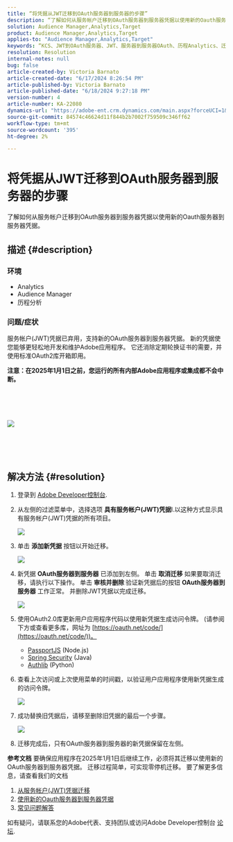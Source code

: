 ```yaml
---
title: “将凭据从JWT迁移到OAuth服务器到服务器的步骤”
description: “了解如何从服务帐户迁移到OAuth服务器到服务器凭据以使用新的Oauth服务器到服务器凭据。”
solution: Audience Manager,Analytics,Target
product: Audience Manager,Analytics,Target
applies-to: "Audience Manager,Analytics,Target"
keywords: “KCS、JWT到OAuth服务器、JWT、服务器到服务器OAuth、历程Analytics、迁移凭据”
resolution: Resolution
internal-notes: null
bug: false
article-created-by: Victoria Barnato
article-created-date: "6/17/2024 8:26:54 PM"
article-published-by: Victoria Barnato
article-published-date: "6/18/2024 9:27:18 PM"
version-number: 4
article-number: KA-22080
dynamics-url: "https://adobe-ent.crm.dynamics.com/main.aspx?forceUCI=1&pagetype=entityrecord&etn=knowledgearticle&id=a81938eb-e72c-ef11-840a-000d3a5a67ba"
source-git-commit: 84574c46624d11f844b2b7002f759509c346ff62
workflow-type: tm+mt
source-wordcount: '395'
ht-degree: 2%

---
```


# 将凭据从JWT迁移到OAuth服务器到服务器的步骤


了解如何从服务帐户迁移到OAuth服务器到服务器凭据以使用新的Oauth服务器到服务器凭据。

## 描述 {#description}


### 环境

- Analytics
- Audience Manager
- 历程分析


### 问题/症状

服务帐户(JWT)凭据已弃用，支持新的OAuth服务器到服务器凭据。 新的凭据使您能够更轻松地开发和维护Adobe应用程序。 它还消除定期轮换证书的需要，并使用标准OAuth2库开箱即用。 

<b>注意：在2025年1月1日之前，您运行的所有内部Adobe应用程序或集成都不会中断。</b>
<br><br> <br><br> <br><br><b>![](assets/___b41938eb-e72c-ef11-840a-000d3a5a67ba___.png)</b><br><br> <br><br> <br>

## 解决方法 {#resolution}


1. 登录到 [Adobe Developer控制台](https://developer.adobe.com/console).
2. 从左侧的过滤菜单中，选择选项 <b>具有服务帐户(JWT)凭据</b>l.以这种方式显示具有服务帐户(JWT)凭据的所有项目。

   ![](assets/9373633f-b52d-ef11-840a-000d3a5a67ba.png)
3. 单击 <b>添加新凭据</b> 按钮以开始迁移。

   ![](assets/0482ee5e-b72d-ef11-840a-000d3a5a67ba.png)
4. 新凭据 <b>OAuth服务器到服务器</b> 已添加到左侧。 单击 <b>取消迁移</b> 如果要取消迁移，请执行以下操作。 单击 <b>审核并删除 </b>验证新凭据后的按钮 <b>OAuth服务器到服务器</b> 工作正常。 并删除JWT凭据以完成迁移。

   ![](assets/264867e3-b52d-ef11-840a-000d3a5a67ba.png)
5. 使用OAuth2.0库更新用户应用程序代码以使用新凭据生成访问令牌。 (请参阅下方或查看更多库，网址为 [https://oauth.net/code/](https://oauth.net/code/))。

   - [PassportJS](https://github.com/jaredhanson/passport) (Node.js)
   - [Spring Security](https://spring.io/projects/spring-security) (Java)
   - [Authlib](https://github.com/lepture/authlib) (Python)
6. 查看上次访问或上次使用菜单的时间戳，以验证用户应用程序使用新凭据生成的访问令牌。

   ![](assets/657f6b3f-b62d-ef11-840a-000d3a5a67ba.png)
7. 成功替换旧凭据后，请移至删除旧凭据的最后一个步骤。

   ![](assets/881d3cc5-b62d-ef11-840a-000d3a5a67ba.png)
8. 迁移完成后，只有OAuth服务器到服务器的新凭据保留在左侧。




<b>参考文档</b>
要确保应用程序在2025年1月1日后继续工作，必须将其迁移以使用新的OAuth服务器到服务器凭据。
迁移过程简单，可实现零停机迁移。 要了解更多信息，请查看我们的文档



1. [从服务帐户(JWT)凭据迁移](https://nam04.safelinks.protection.outlook.com/?url=https%3A%2F%2Fpostoffice.adobe.com%2Fpo-server%2Flink%2Fredirect%3Ftarget%3DeyJhbGciOiJIUzUxMiJ9.eyJ0ZW1wbGF0ZSI6ImJsZXRoZXJfbm90aWNlX29hdXRoX3NlcnZlcl90b19zZXJ2ZXIiLCJlbWFpbEFkZHJlc3MiOiJndXd1K3NvbmVAYWRvYmV0ZXN0LmNvbSIsInJlcXVlc3RJZCI6IjM0ZjIyNTMwLThjMzEtNDlkNC1iZjEyLThlZGIyY2E0ODdhOCIsImxpbmsiOiJodHRwczovL3d3dy5hZG9iZS5jb20vZ28vZGV2c19zMnNfbWlncmF0aW9uX2d1aWRlIiwibGFiZWwiOiI5IiwibG9jYWxlIjoiZW5fVVMifQ.Pr8LjAW5wq_tEqCQLs4Y2fwJSTW_Z2FH0CIVInolEKvySfPDiF7vl8Hg4S9ne_V6a74oLfCVzc99EE9K4XUoBQ&amp;amp;data=05%7C01%7Cguwu%40adobe.com%7C3b1b2261ea264d45d9df08db4ce8a7de%7Cfa7b1b5a7b34438794aed2c178decee1%7C0%7C0%7C638188334359675040%7CUnknown%7CTWFpbGZsb3d8eyJWIjoiMC4wLjAwMDAiLCJQIjoiV2luMzIiLCJBTiI6Ik1haWwiLCJXVCI6Mn0%3D%7C3000%7C%7C%7C&amp;amp;sdata=dd8x%2FoDHh0QUi3xboxa78uA54JXEaVq5qYkP8zkvymk%3D&amp;amp;reserved=0)
2. [使用新的Oauth服务器到服务器凭据](https://nam04.safelinks.protection.outlook.com/?url=https%3A%2F%2Fpostoffice.adobe.com%2Fpo-server%2Flink%2Fredirect%3Ftarget%3DeyJhbGciOiJIUzUxMiJ9.eyJ0ZW1wbGF0ZSI6ImJsZXRoZXJfbm90aWNlX29hdXRoX3NlcnZlcl90b19zZXJ2ZXIiLCJlbWFpbEFkZHJlc3MiOiJndXd1K3NvbmVAYWRvYmV0ZXN0LmNvbSIsInJlcXVlc3RJZCI6IjM0ZjIyNTMwLThjMzEtNDlkNC1iZjEyLThlZGIyY2E0ODdhOCIsImxpbmsiOiJodHRwczovL3d3dy5hZG9iZS5jb20vZ28vZGV2c19zMnNfY3JlZGVudGlhbF9vdmVydmlldyIsImxhYmVsIjoiMTAiLCJsb2NhbGUiOiJlbl9VUyJ9.c-c4--RAgDvS0l-WI5yIuYBIbzL7OeWXepCCfSzR1AkdVnrTZmWmm7jYmu11JqHZ_UBPANJqYEzEZrtydXY0YQ&amp;amp;data=05%7C01%7Cguwu%40adobe.com%7C3b1b2261ea264d45d9df08db4ce8a7de%7Cfa7b1b5a7b34438794aed2c178decee1%7C0%7C0%7C638188334359675040%7CUnknown%7CTWFpbGZsb3d8eyJWIjoiMC4wLjAwMDAiLCJQIjoiV2luMzIiLCJBTiI6Ik1haWwiLCJXVCI6Mn0%3D%7C3000%7C%7C%7C&amp;amp;sdata=YwiTIXMxPv9MhhEhVR3sv0g%2Bqi4NP8OERnJxE9C65I0%3D&amp;amp;reserved=0)
3. [常见问题解答](https://nam04.safelinks.protection.outlook.com/?url=https%3A%2F%2Fpostoffice.adobe.com%2Fpo-server%2Flink%2Fredirect%3Ftarget%3DeyJhbGciOiJIUzUxMiJ9.eyJ0ZW1wbGF0ZSI6ImJsZXRoZXJfbm90aWNlX29hdXRoX3NlcnZlcl90b19zZXJ2ZXIiLCJlbWFpbEFkZHJlc3MiOiJndXd1K3NvbmVAYWRvYmV0ZXN0LmNvbSIsInJlcXVlc3RJZCI6IjM0ZjIyNTMwLThjMzEtNDlkNC1iZjEyLThlZGIyY2E0ODdhOCIsImxpbmsiOiJodHRwczovL3d3dy5hZG9iZS5jb20vZ28vZGV2c19zMnNfbWlncmF0aW9uX2d1aWRlX2ZhcSIsImxhYmVsIjoiMTEiLCJsb2NhbGUiOiJlbl9VUyJ9.8IlQUL_WbLKsMUDG4VHvqnwqI0l6TzEXSN0I_R_dXCswvDQpusEgm5LstaLYWzPy0crhk_ShRbmjZvMVS5t1Mg&amp;amp;data=05%7C01%7Cguwu%40adobe.com%7C3b1b2261ea264d45d9df08db4ce8a7de%7Cfa7b1b5a7b34438794aed2c178decee1%7C0%7C0%7C638188334359675040%7CUnknown%7CTWFpbGZsb3d8eyJWIjoiMC4wLjAwMDAiLCJQIjoiV2luMzIiLCJBTiI6Ik1haWwiLCJXVCI6Mn0%3D%7C3000%7C%7C%7C&amp;amp;sdata=n4WBY0gemPujdOZRaTMICsePuQJsuh9STbkgEsvyai8%3D&amp;amp;reserved=0)


如有疑问，请联系您的Adobe代表、支持团队或访问Adobe Developer控制台 [论坛](https://nam04.safelinks.protection.outlook.com/?url=https%3A%2F%2Fpostoffice.adobe.com%2Fpo-server%2Flink%2Fredirect%3Ftarget%3DeyJhbGciOiJIUzUxMiJ9.eyJ0ZW1wbGF0ZSI6ImJsZXRoZXJfbm90aWNlX29hdXRoX3NlcnZlcl90b19zZXJ2ZXIiLCJlbWFpbEFkZHJlc3MiOiJndXd1K3NvbmVAYWRvYmV0ZXN0LmNvbSIsInJlcXVlc3RJZCI6IjM0ZjIyNTMwLThjMzEtNDlkNC1iZjEyLThlZGIyY2E0ODdhOCIsImxpbmsiOiJodHRwczovL2V4cGVyaWVuY2VsZWFndWVjb21tdW5pdGllcy5hZG9iZS5jb20vdDUvYWRvYmUtZGV2ZWxvcGVyLWNvbnNvbGUvY3QtcC9hZG9iZS1pby1jb25zb2xlIiwibGFiZWwiOiIxMiIsImxvY2FsZSI6ImVuX1VTIn0.P8FY77-eRzVSjnf09no_Hn5owFmpREoMVLK5OSTU6WWBApUGuQH0fokMAu1R0L-uTQlCovlnIGYD7NRoqMFD8g&amp;amp;data=05%7C01%7Cguwu%40adobe.com%7C3b1b2261ea264d45d9df08db4ce8a7de%7Cfa7b1b5a7b34438794aed2c178decee1%7C0%7C0%7C638188334359675040%7CUnknown%7CTWFpbGZsb3d8eyJWIjoiMC4wLjAwMDAiLCJQIjoiV2luMzIiLCJBTiI6Ik1haWwiLCJXVCI6Mn0%3D%7C3000%7C%7C%7C&amp;amp;sdata=%2FhbICP9PCZsfsNDrBYaGlEb%2FREbBJMjNZeWPzoOPJsk%3D&amp;amp;reserved=0).
